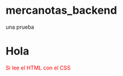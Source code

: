# mercanotas_backend

una prueba

<h1>Hola</h1>

<p style="color:red;">Si lee el HTML con el CSS</p>
